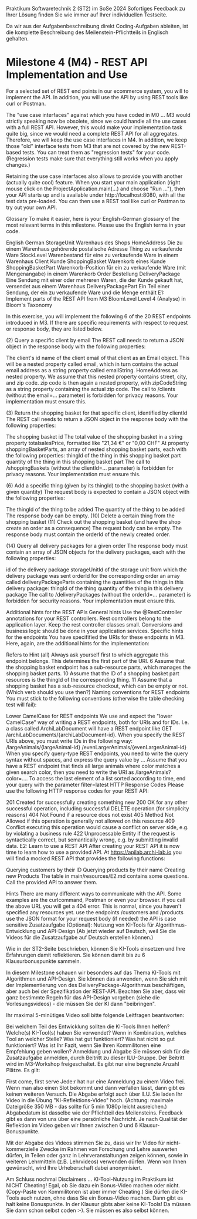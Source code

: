 Praktikum Softwaretechnik 2 (ST2) im SoSe 2024
Sofortiges Feedback zu Ihrer Lösung finden Sie wie immer auf Ihrer individuellen Testseite.

Da wir aus der Aufgabenbeschreibung direkt Coding-Aufgaben ableiten, ist die komplette Beschreibung des Meilenstein-Pflichtteils in Englisch gehalten.

# Milestone 4 (M4) - REST API Implementation and Use
For a selected set of REST end points in our ecommerce system, you will to implement the API. In addition, you will use the API by using REST tools like curl or Postman.

The "use case interfaces" against which you have coded in M0 ... M3 would strictly speaking now be obsolete, since we could handle all the use cases with a full REST API. However, this would make your implementation task quite big, since we would need a complete REST API for all aggregates. Therefore, we will keep the use case interfaces in M4. In addition, we keep those "old" interface tests from M3 that are not covered by the new REST-based tests. You can treat them as "regression tests" for your code. (Regression tests make sure that everything still works when you apply changes.)

Retaining the use case interfaces also allows to provide you with another (actually quite cool) feature. When you start your main application (right mouse click on the ProjectApplication.main(...) and choose "Run ..."), then your API starts up and is available under http://localhost:8080, with all the test data pre-loaded. You can then use a REST tool like curl or Postman to try out your own API.

Glossary
To make it easier, here is your English-German glossary of the most relevant terms in this milestone. Please use the English terms in your code.

English	German
StorageUnit	Warenhaus des Shops
HomeAddress	Die zu einem Warenhaus gehörende postalische Adresse
Thing	zu verkaufende Ware
StockLevel	Warenbestand für eine zu verkaufende Ware in einem Warenhaus
Client	Kunde
ShoppingBasket	Warenkorb eines Kunde
ShoppingBasketPart	Warenkorb-Position für ein zu verkaufende Ware (mit Mengenangabe) in einem Warenkorb
Order	Bestellung
DeliveryPackage	Eine Sendung mit einer oder mehreren Waren, die der Kunde gekauft hat, versendet aus einem Warenhaus
DeliveryPackagePart	Ein Teil einer Sendung, der ein zu verkaufende Ware und die Menge enthält
E1: Implement parts of the REST API from M3
BloomLevel Level 4 (Analyse) in Bloom's Taxonomy

In this exercise, you will implement the following 6 of the 20 REST endpoints introduced in M3. If there are specific requirements with respect to request or response body, they are listed below.

(2) Query a specific client by email
The REST call needs to return a JSON object in the response body with the following properties:

The client's id
name of the client
email of that client as an Email object. This will be a nested property called email, which in turn contains the actual email address as a string property called emailString.
HomeAddress as nested property. We assume that this nested property contains street, city, and zip code.
zip code is then again a nested property, with zipCodeString as a string property containing the actual zip code.
The call to /clients (without the email=... parameter) is forbidden for privacy reasons. Your implementation must ensure this.

(3) Return the shopping basket for that specific client, identified by clientId
The REST call needs to return a JSON object in the response body with the following properties:

The shopping basket id
The total value of the shopping basket in a string property totalsalesPrice, formatted like "21,34 €" or "0,00 CHF"
At property shoppingBasketParts, an array of nested shopping basket parts, each with the following properties:
thingId of the thing in this shopping basket part
quantity of the thing in this shopping basket part
The call to /shoppingBaskets (without the clientId=... parameter) is forbidden for privacy reasons. Your implementation must ensure this.

(6) Add a specific thing (given by its thingId) to the shopping basket (with a given quantity)
The request body is expected to contain a JSON object with the following properties:

The thingId of the thing to be added
The quantity of the thing to be added The response body can be empty.
(10) Delete a certain thing from the shopping basket
(11) Check out the shopping basket (and have the shop create an order as a consequence)
The request body can be empty. The response body must contain the orderId of the newly created order.

(14) Query all delivery packages for a given order
The response body must contain an array of JSON objects for the delivery packages, each with the following properties:

id of the delivery package
storageUnitId of the storage unit from which the delivery package was sent
orderId for the corresponding order
an array called deliveryPackageParts containing the quantities of the things in this delivery package:
thingId of the thing
quantity of the thing in this delivery package
The call to /deliveryPackages (without the orderId=... parameter) is forbidden for security reasons. Your implementation must ensure this.

Additional hints for the REST APIs
General hints
Use the @RestController annotations for your REST controllers.
Rest controllers belong to the application layer.
Keep the rest controller classes small. Conversions and business logic should be done in your application services.
Specific hints for the endpoints
You have specifified the URIs for these endpoints in M3. Here, again, are the additional hints for the implementation:

Refers to	Hint
(all)	Always ask yourself first to which aggregate this endpoint belongs. This determines the first part of the URI.
6	Assume that the shopping basket endpoint has a sub-resource parts, which manages the shopping basket parts.
10	Assume that the ID of a shopping basket part resources is the thingId of the corresponding thing.
11	Assume that a shopping basket has a sub-resource checkout, which can be empty or not. (Which verb should you use then?)
Naming conventions for REST endpoints
You must stick to the following conventions (otherwise the table checking test will fail):

Lower CamelCase for REST endpoints
We use and expect the "lower CamelCase" way of writing a REST endpoints, both for URIs and for IDs. I.e. a class called ArchiLabDocument will have a REST endpoint like GET /archiLabDocuments/{archiLabDocument-id}.
When you specify the REST URIs above, you must write IDs in the following way:
/largeAnimals/{largeAnimal-id}
/evenLargerAnimals/{evenLargerAnimal-id}
When you specify query-type REST endpoints, you need to write the query syntax without spaces, and express the query value by ...
Assume that you have a REST endpoint that finds all large animals where color matches a given search color, then you need to write the URI as /largeAnimals?color=....
To access the last element of a list sorted according to time, end your query with the parameter filter=latest
HTTP Response Codes
Please use the following HTTP response codes for your REST API:

201 Created for successfully creating something new
200 OK for any other successful operation, including successful DELETE operation (for simplicity reasons)
404 Not Found if a resource does not exist
405 Method Not Allowed if this operation is generally not allowed on this resource
409 Conflict executing this operation would cause a conflict on server side, e.g. by violating a business rule
422 Unprocessable Entity if the request is syntactically correct, but semantically wrong, e.g. by submitting invalid data.
E2: Learn to use a REST API
After creating your REST API it is now time to learn how to use a provided API. At https://apilab.archi-lab.io you will find a mocked REST API that provides the following functions:

Querying customers by their ID
Querying products by their name
Creating new Products
The table in main/resources/E2.md contains some questions. Call the provided API to answer them.

Hints
There are many different ways to communicate with the API. Some examples are the curlcommand, Postman or even your browser.
if you call the above URL you will get a 404 error. This is normal, since you haven't specified any resources yet.
use the endpoints /customers and /products
use the JSON format for your request body (if needed)
the API is case sensitive
Zusatzaufgabe (Optional): Nutzung von KI-Tools für Algorithmus-Entwicklung und API-Design
(Ab jetzt wieder auf Deutsch, weil Sie die Videos für die Zusatzaufgabe auf Deutsch erstellen können.)

Wie in der ST2-Seite beschrieben, können Sie KI-Tools einsetzen und Ihre Erfahrungen damit reflektieren. Sie können damit bis zu 6 Klausurbonuspunkte sammeln.

In diesem Milestone schauen wir besonders auf das Thema KI-Tools mit Algorithmen und API-Design. Sie können das anwenden, wenn Sie sich mit der Implementierung von des DeliveryPackage-Algorithmus beschäftigen, aber auch bei der Spezifikation der REST-API. Beachten Sie aber, dass wir ganz bestimmte Regeln für das API-Design vorgeben (siehe die Vorlesungsvideos) - die müssen Sie der KI dann "beibringen".

Ihr maximal 5-minütiges Video soll bitte folgende Leitfragen beantworten:

Bei welchem Teil des Entwicklung sollten die KI-Tools Ihnen helfen?
Welche(s) KI-Tool(s) haben Sie verwendet? Wenn in Kombination, welches Tool an welcher Stelle?
Was hat gut funktioniert?
Was hat nicht so gut funktioniert?
Was ist Ihr Fazit, wenn Sie Ihren Kommilitonen eine Empfehlung geben wollen?
Anmeldung und Abgabe
Sie müssen sich für die Zusatzaufgabe anmelden, durch Beitritt zu dieser ILU-Gruppe. Der Beitritt wird im M3-Workshop freigeschaltet. Es gibt nur eine begrenzte Anzahl Plätze. Es gilt:

First come, first serve
Jede:r hat nur eine Anmeldung zu einem Video frei. Wenn man also einen Slot bekommt und dann verfallen lässt, dann gibt es keinen weiteren Versuch.
Die Abgabe erfolgt auch über ILU. Sie laden Ihr Video in die Übung "KI-Reflektions-Video" hoch. (Achtung: maximale Dateigröße 350 MB - das sollte für 5 min 1080p leicht ausreichen.) Abgabedatum ist dasselbe wie der Pflichtteil des Meilensteins. Feedback gibt es dann von uns über eine persönliche Nachricht. Je nach Qualität der Reflektion im Video geben wir Ihnen zwischen 0 und 6 Klausur-Bonuspunkte.

Mit der Abgabe des Videos stimmen Sie zu, dass wir Ihr Video für nicht-kommerzielle Zwecke im Rahmen von Forschung und Lehre auswerten dürfen, in Teilen oder ganz in Lehrveranstaltungen zeigen können, sowie in weiteren Lehrmitteln (z.B. Lehrvideos) verwenden dürfen. Wenn von Ihnen gewünscht, wird Ihre Urheberschaft dabei anonymisiert.

Am Schluss nochmal Disclaimers ...
KI-Tool-Nutzung im Praktikum ist NICHT Cheating! Egal, ob Sie dazu ein Bonus-Video machen oder nicht. (Copy-Paste von Kommilitonen ist aber immer Cheating.)
Sie dürfen die KI-Tools auch nutzen, ohne dass Sie ein Bonus-Video machen. Dann gibt es halt keine Bonuspunkte.
In der Klausur gibts aber keine KI-Tools! Da müssen Sie dann schon selbst coden :-). Sie müssen es also selbst können.
